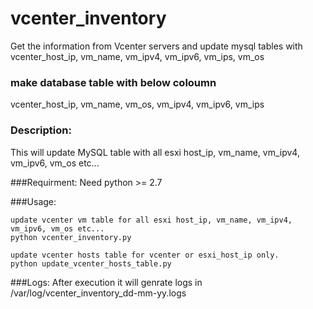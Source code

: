 # vcenter_inventory
Get the information from Vcenter servers and update mysql tables with 
vcenter_host_ip, vm_name, vm_ipv4, vm_ipv6, vm_ips, vm_os

### make database table with below coloumn
vcenter_host_ip, vm_name, vm_os, vm_ipv4, vm_ipv6, vm_ips

### Description:
This will update MySQL table with all esxi host_ip, vm_name, vm_ipv4, vm_ipv6, vm_os etc...

###Requirment:
Need python >= 2.7

###Usage:
```
update vcenter vm table for all esxi host_ip, vm_name, vm_ipv4, vm_ipv6, vm_os etc...
python vcenter_inventory.py

update vcenter hosts table for vcenter or esxi_host_ip only.
python update_vcenter_hosts_table.py
```
###Logs:
After execution it will genrate logs in /var/log/vcenter_inventory_dd-mm-yy.logs 
